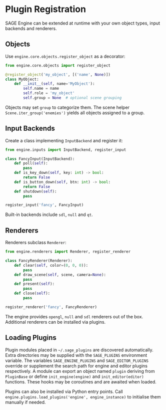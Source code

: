 # Plugin Registration

SAGE Engine can be extended at runtime with your own object types, input backends and renderers.

## Objects

Use `engine.core.objects.register_object` as a decorator:

```python
from engine.core.objects import register_object

@register_object('my_object', [('name', None)])
class MyObject:
    def __init__(self, name='MyObject'):
        self.name = name
        self.role = 'my_object'
        self.group = None  # optional scene grouping
```

Objects may set ``group`` to categorize them. The scene helper
``Scene.iter_group('enemies')`` yields all objects assigned to a group.

## Input Backends

Create a class implementing `InputBackend` and register it:

```python
from engine.inputs import InputBackend, register_input

class FancyInput(InputBackend):
    def poll(self):
        pass
    def is_key_down(self, key: int) -> bool:
        return False
    def is_button_down(self, btn: int) -> bool:
        return False
    def shutdown(self):
        pass

register_input('fancy', FancyInput)
```

Built-in backends include `sdl`, `null` and `qt`.

## Renderers

Renderers subclass `Renderer`:

```python
from engine.renderers import Renderer, register_renderer

class FancyRenderer(Renderer):
    def clear(self, color=(0, 0, 0)):
        pass
    def draw_scene(self, scene, camera=None):
        pass
    def present(self):
        pass
    def close(self):
        pass

register_renderer('fancy', FancyRenderer)
```
The engine provides `opengl`, `null` and `sdl` renderers out of the box. Additional renderers can be installed via plugins.

## Loading Plugins

Plugin modules placed in `~/.sage_plugins` are discovered automatically. Extra
directories may be supplied with the `SAGE_PLUGINS` environment variable. The
variables `SAGE_ENGINE_PLUGINS` and `SAGE_EDITOR_PLUGINS` override or
supplement the search path for engine and editor plugins respectively. A module
can export an object named `plugin` deriving from `PluginBase` or define
`init_engine(engine)` and `init_editor(editor)` functions. These hooks may be
coroutines and are awaited when loaded.

Plugins can also be installed via Python entry points. Call
`engine.plugins.load_plugins('engine', engine_instance)` to initialise them
manually if needed.
